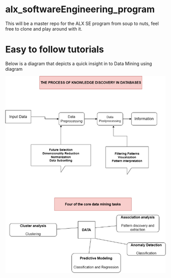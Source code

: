 # alx_softwareEngineering_program
This will be a master repo for the ALX SE program from soup to nuts, feel free to clone and play around with it.

# Easy to follow tutorials
Below is a diagram that depicts a quick insight in to Data Mining using diagram

<img width='800' src='https://github.com/sangaryousmane/alx_softwareEngineering_program/blob/main/Untitled%20Diagram.drawio.png' />
